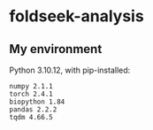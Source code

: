 # foldseek-analysis

## My environment

Python 3.10.12, with pip-installed:

```
numpy 2.1.1
torch 2.4.1
biopython 1.84
pandas 2.2.2
tqdm 4.66.5
```